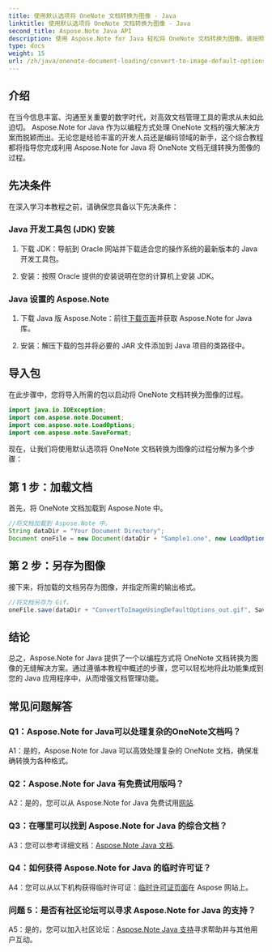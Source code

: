 ```yaml
---
title: 使用默认选项将 OneNote 文档转换为图像 - Java
linktitle: 使用默认选项将 OneNote 文档转换为图像 - Java
second_title: Aspose.Note Java API
description: 使用 Aspose.Note for Java 轻松将 OneNote 文档转换为图像。请按照此分步教程进行无缝集成。
type: docs
weight: 15
url: /zh/java/onenote-document-loading/convert-to-image-default-options/
---
```

## 介绍

在当今信息丰富、沟通至关重要的数字时代，对高效文档管理工具的需求从未如此迫切。 Aspose.Note for Java 作为以编程方式处理 OneNote 文档的强大解决方案而脱颖而出。无论您是经验丰富的开发人员还是编码领域的新手，这个综合教程都将指导您完成利用 Aspose.Note for Java 将 OneNote 文档无缝转换为图像的过程。

## 先决条件

在深入学习本教程之前，请确保您具备以下先决条件：

### Java 开发工具包 (JDK) 安装

1. 下载 JDK：导航到 Oracle 网站并下载适合您的操作系统的最新版本的 Java 开发工具包。
   
2. 安装：按照 Oracle 提供的安装说明在您的计算机上安装 JDK。

### Java 设置的 Aspose.Note

1. 下载 Java 版 Aspose.Note：前往[下载页面](https://releases.aspose.com/note/java/)并获取 Aspose.Note for Java 库。
   
2. 安装：解压下载的包并将必要的 JAR 文件添加到 Java 项目的类路径中。

## 导入包

在此步骤中，您将导入所需的包以启动将 OneNote 文档转换为图像的过程。

```java
import java.io.IOException;
import com.aspose.note.Document;
import com.aspose.note.LoadOptions;
import com.aspose.note.SaveFormat;
```

现在，让我们将使用默认选项将 OneNote 文档转换为图像的过程分解为多个步骤：

## 第 1 步：加载文档

首先，将 OneNote 文档加载到 Aspose.Note 中。

```java
//将文档加载到 Aspose.Note 中。
String dataDir = "Your Document Directory";
Document oneFile = new Document(dataDir + "Sample1.one", new LoadOptions());
```

## 第 2 步：另存为图像

接下来，将加载的文档另存为图像，并指定所需的输出格式。

```java
//将文档另存为 Gif。
oneFile.save(dataDir + "ConvertToImageUsingDefaultOptions_out.gif", SaveFormat.Gif);
```

## 结论

总之，Aspose.Note for Java 提供了一个以编程方式将 OneNote 文档转换为图像的无缝解决方案。通过遵循本教程中概述的步骤，您可以轻松地将此功能集成到您的 Java 应用程序中，从而增强文档管理功能。

## 常见问题解答

### Q1：Aspose.Note for Java可以处理复杂的OneNote文档吗？

A1：是的，Aspose.Note for Java 可以高效处理复杂的 OneNote 文档，确保准确转换为各种格式。

### Q2：Aspose.Note for Java 有免费试用版吗？

 A2：是的，您可以从 Aspose.Note for Java 免费试用[网站](https://releases.aspose.com/).

### Q3：在哪里可以找到 Aspose.Note for Java 的综合文档？

 A3：您可以参考详细文档：[Aspose.Note Java 文档](https://reference.aspose.com/note/java/).

### Q4：如何获得 Aspose.Note for Java 的临时许可证？

 A4：您可以从以下机构获得临时许可证：[临时许可证页面](https://purchase.aspose.com/temporary-license/)在 Aspose 网站上。

### 问题 5：是否有社区论坛可以寻求 Aspose.Note for Java 的支持？

 A5：是的，您可以加入社区论坛：[Aspose.Note Java 支持](https://forum.aspose.com/c/note/28)寻求帮助并与其他用户互动。